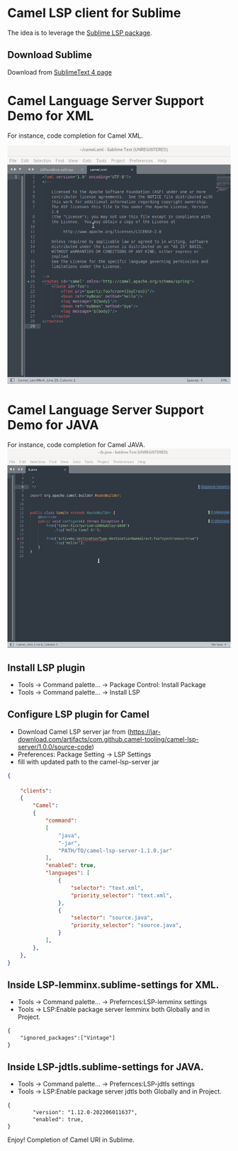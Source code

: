 # Camel LSP client for Sublime

The idea is to leverage the [Sublime LSP package](https://github.com/tomv564/LSP).

## Download Sublime

Download from [SublimeText 4 page](https://www.sublimetext.com/download)

# Camel Language Server Support Demo for XML

For instance, code completion for Camel XML.

![Demo](images/xmlsublime.gif)

# Camel Language Server Support Demo for JAVA

For instance, code completion for Camel JAVA.
![Demo](images/javasublime.gif)


## Install LSP plugin

- Tools -> Command palette... -> Package Control: Install Package
- Tools -> Command palette... -> Install LSP

## Configure LSP plugin for Camel

- Download Camel LSP server jar from (https://jar-download.com/artifacts/com.github.camel-tooling/camel-lsp-server/1.0.0/source-code)
- Preferences: Package Setting -> LSP Settings
- fill with updated path to the camel-lsp-server jar
```json
{

	"clients":
	{
		"Camel":
		{
			"command":
			[
				"java",
				"-jar",
				"PATH/TO/camel-lsp-server-1.1.0.jar"
			],
			"enabled": true,
			"languages": [
				{
					"selector": "text.xml",
					"priority_selector": "text.xml",
				},
				{
					"selector": "source.java",
					"priority_selector": "source.java",
				}
			],
		},
	},
}
```
## Inside LSP-lemminx.sublime-settings for XML.
- Tools -> Command palette... -> Prefernces:LSP-lemminx settings
- Tools -> LSP:Enable package server lemminx both Globally and in Project.
```
{
	"ignored_packages":["Vintage"]
}
```
## Inside LSP-jdtls.sublime-settings for JAVA.
- Tools -> Command palette... -> Prefernces:LSP-jdtls settings
- Tools -> LSP:Enable package server jdtls both Globally and in Project.
```
{
		"version": "1.12.0-202206011637",
		"enabled": true,
}
```

Enjoy!
Completion of Camel URI in Sublime.

